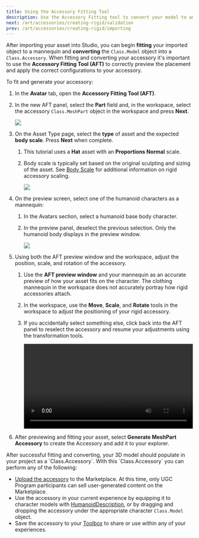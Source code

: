 ```yaml
---
title: Using the Accessory Fitting Tool
description: Use the Accessory Fitting tool to convert your model to an rigid accessory.
next: /art/accessories/creating-rigid/validation
prev: /art/accessories/creating-rigid/importing
---
```


After importing your asset into Studio, you can begin **fitting** your imported object to a mannequin and **converting** the `Class.Model` object into a `Class.Accessory`. When fitting and converting your accessory it's important to use the **Accessory Fitting Tool (AFT)** to correctly preview the placement and apply the correct configurations to your accessory.

To fit and generate your accessory:

1. In the **Avatar** tab, open the **Accessory Fitting Tool (AFT)**.
2. In the new AFT panel, select the **Part** field and, in the workspace, select the accessory `Class.MeshPart` object in the workspace and press **Next**.

   <img src="../../../assets/art/accessories/creating-rigid/AFT-Select-Mesh.png" />

3. On the Asset Type page, select the **type** of asset and the expected **body scale**. Press **Next** when complete.

   1. This tutorial uses a **Hat** asset with an **Proportions Normal** scale.
   2. Body scale is typically set based on the original sculpting and sizing of the asset. See [Body Scale](../../../art/accessories/body-scale.md) for additional information on rigid accessory scaling.

      <img src="../../../assets/art/accessories/creating-rigid/AFT-Select-Type.png" />

4. On the preview screen, select one of the humanoid characters as a mannequin:

   1. In the Avatars section, select a humanoid base body character.
   2. In the preview panel, deselect the previous selection. Only the humanoid body displays in the preview window.

      <img src="../../../assets/art/accessories/creating-rigid/AFT-Add-Avatar-Panel.png" />

5. Using both the AFT preview window and the workspace, adjust the position, scale, and rotation of the accessory.

   1. Use the **AFT preview window** and your mannequin as an accurate preview of how your asset fits on the character. The clothing mannequin in the workspace does not accurately portray how rigid accessories attach.
   2. In the workspace, use the **Move**, **Scale**, and **Rotate** tools in the workspace to adjust the positioning of your rigid accessory.
   3. If you accidentally select something else, click back into the AFT panel to reselect the accessory and resume your adjustments using the transformation tools.

      <video controls src="../../../assets/art/accessories/creating-rigid/Fitting-Mask.mp4" width="100%"></video>

6. After previewing and fitting your asset, select **Generate MeshPart Accessory** to create the Accessory and add it to your explorer.

<Alert severity = 'success'>
After successful fitting and converting, your 3D model should populate in your project as a `Class.Accessory`. With this `Class.Accessory` you can perform any of the following:

- [Upload the accessory](../../../art/accessories/creating-rigid/publishing.md) to the Marketplace. At this time, only UGC Program participants can sell user-generated content on the Marketplace.
- Use the accessory in your current experience by equipping it to character models with [HumanoidDescription](../../../characters/appearance.md#humanoiddescription), or by dragging and dropping the accessory under the appropriate character `Class.Model` object.
- Save the accessory to your [Toolbox](../../../projects/assets/toolbox.md) to share or use within any of your experiences.

</Alert>
